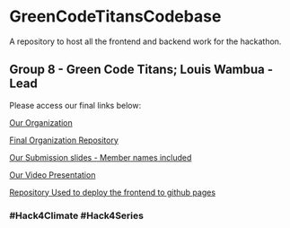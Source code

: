 # GreenCodeTitansCodebase
A repository to host all the frontend and backend work for the hackathon.

## Group 8 - Green Code Titans; Louis Wambua - Lead

<p>Please access our final links below:</p>

[Our Organization](https://github.com/GreenCode-Titans)

[Final Organization Repository](https://github.com/GreenCode-Titans/GreenCodeTitansCodebase)

[Our Submission slides - Member names included](https://docs.google.com/presentation/d/1PMmZUzcCbu2ldOSDSP_J_voK_nB14sja/edit?usp=sharing&ouid=108550320969391892530&rtpof=true&sd=true)

[Our Video Presentation](https://drive.google.com/file/d/1O6q-dWrjnWxbfwBi263q8yEs3-_Pdkvp/view?usp=sharing)

[Repository Used to deploy the frontend to github pages](https://github.com/louis103/GreenCodeTitanEducator)

### #Hack4Climate #Hack4Series
